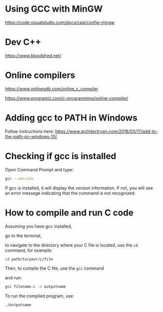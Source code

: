 
# Using GCC with MinGW 

https://code.visualstudio.com/docs/cpp/config-mingw


# Dev C++

https://www.bloodshed.net/


# Online compilers

https://www.onlinegdb.com/online_c_compiler

https://www.programiz.com/c-programming/online-compiler/

# Adding gcc to PATH in Windows

Follow instructions here:
https://www.architectryan.com/2018/03/17/add-to-the-path-on-windows-10/


# Checking if gcc is installed
Open Command Prompt and type:

```bash
gcc --version
```
If gcc is installed, it will display the version information. If not, you will see an error message indicating that the command is not recognized.


# How to compile and run C code

Assuming you have gcc installed,

go to the terminal, 

to navigate to the directory where your C file is located,
use the `cd` command, for example:

```bash
cd path/to/your/c/file
```

Then, to compile the C file, use the `gcc` command


and run:

```bash
gcc filename.c -o outputname
```

To run the compiled program, use:

```bash
./outputname
```

